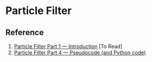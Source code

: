 # Particle Filter


## Reference
1. [Particle Filter Part 1 — Introduction](https://medium.com/@mathiasmantelli/particle-filter-part-1-introduction-fb6954bc12ec) [To Read]
2. [Particle Filter Part 4 — Pseudocode (and Python code)](https://medium.com/@mathiasmantelli/particle-filter-part-4-pseudocode-and-python-code-052a74236ba4)
